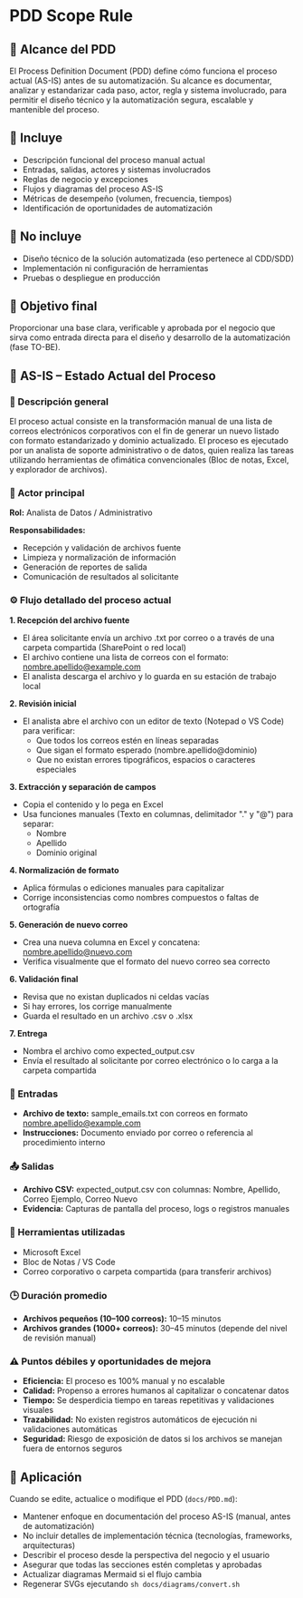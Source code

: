 # PDD Scope Rule

## 🎯 Alcance del PDD

El Process Definition Document (PDD) define cómo funciona el proceso actual (AS-IS) antes de su automatización.
Su alcance es documentar, analizar y estandarizar cada paso, actor, regla y sistema involucrado, para permitir el diseño técnico y la automatización segura, escalable y mantenible del proceso.

## 🔹 Incluye

- Descripción funcional del proceso manual actual
- Entradas, salidas, actores y sistemas involucrados
- Reglas de negocio y excepciones
- Flujos y diagramas del proceso AS-IS
- Métricas de desempeño (volumen, frecuencia, tiempos)
- Identificación de oportunidades de automatización

## 🔸 No incluye

- Diseño técnico de la solución automatizada (eso pertenece al CDD/SDD)
- Implementación ni configuración de herramientas
- Pruebas o despliegue en producción

## 🧩 Objetivo final

Proporcionar una base clara, verificable y aprobada por el negocio que sirva como entrada directa para el diseño y desarrollo de la automatización (fase TO-BE).

## 🧾 AS-IS – Estado Actual del Proceso

### 🧠 Descripción general

El proceso actual consiste en la transformación manual de una lista de correos electrónicos corporativos con el fin de generar un nuevo listado con formato estandarizado y dominio actualizado.
El proceso es ejecutado por un analista de soporte administrativo o de datos, quien realiza las tareas utilizando herramientas de ofimática convencionales (Bloc de notas, Excel, y explorador de archivos).

### 👥 Actor principal

**Rol:** Analista de Datos / Administrativo

**Responsabilidades:**
- Recepción y validación de archivos fuente
- Limpieza y normalización de información
- Generación de reportes de salida
- Comunicación de resultados al solicitante

### ⚙️ Flujo detallado del proceso actual

**1. Recepción del archivo fuente**
- El área solicitante envía un archivo .txt por correo o a través de una carpeta compartida (SharePoint o red local)
- El archivo contiene una lista de correos con el formato: nombre.apellido@example.com
- El analista descarga el archivo y lo guarda en su estación de trabajo local

**2. Revisión inicial**
- El analista abre el archivo con un editor de texto (Notepad o VS Code) para verificar:
  - Que todos los correos estén en líneas separadas
  - Que sigan el formato esperado (nombre.apellido@dominio)
  - Que no existan errores tipográficos, espacios o caracteres especiales

**3. Extracción y separación de campos**
- Copia el contenido y lo pega en Excel
- Usa funciones manuales (Texto en columnas, delimitador "." y "@") para separar:
  - Nombre
  - Apellido
  - Dominio original

**4. Normalización de formato**
- Aplica fórmulas o ediciones manuales para capitalizar
- Corrige inconsistencias como nombres compuestos o faltas de ortografía

**5. Generación de nuevo correo**
- Crea una nueva columna en Excel y concatena: nombre.apellido@nuevo.com
- Verifica visualmente que el formato del nuevo correo sea correcto

**6. Validación final**
- Revisa que no existan duplicados ni celdas vacías
- Si hay errores, los corrige manualmente
- Guarda el resultado en un archivo .csv o .xlsx

**7. Entrega**
- Nombra el archivo como expected_output.csv
- Envía el resultado al solicitante por correo electrónico o lo carga a la carpeta compartida

### 🧩 Entradas
- **Archivo de texto:** sample_emails.txt con correos en formato nombre.apellido@example.com
- **Instrucciones:** Documento enviado por correo o referencia al procedimiento interno

### 📤 Salidas
- **Archivo CSV:** expected_output.csv con columnas: Nombre, Apellido, Correo Ejemplo, Correo Nuevo
- **Evidencia:** Capturas de pantalla del proceso, logs o registros manuales

### 🧱 Herramientas utilizadas
- Microsoft Excel
- Bloc de Notas / VS Code
- Correo corporativo o carpeta compartida (para transferir archivos)

### 🕒 Duración promedio
- **Archivos pequeños (10–100 correos):** 10–15 minutos
- **Archivos grandes (1000+ correos):** 30–45 minutos (depende del nivel de revisión manual)

### ⚠️ Puntos débiles y oportunidades de mejora
- **Eficiencia:** El proceso es 100% manual y no escalable
- **Calidad:** Propenso a errores humanos al capitalizar o concatenar datos
- **Tiempo:** Se desperdicia tiempo en tareas repetitivas y validaciones visuales
- **Trazabilidad:** No existen registros automáticos de ejecución ni validaciones automáticas
- **Seguridad:** Riesgo de exposición de datos si los archivos se manejan fuera de entornos seguros

## 📝 Aplicación

Cuando se edite, actualice o modifique el PDD (`docs/PDD.md`):
- Mantener enfoque en documentación del proceso AS-IS (manual, antes de automatización)
- No incluir detalles de implementación técnica (tecnologías, frameworks, arquitecturas)
- Describir el proceso desde la perspectiva del negocio y el usuario
- Asegurar que todas las secciones estén completas y aprobadas
- Actualizar diagramas Mermaid si el flujo cambia
- Regenerar SVGs ejecutando `sh docs/diagrams/convert.sh`
